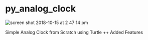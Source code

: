 # py_analog_clock
![screen shot 2018-10-15 at 2 47 14 pm](https://user-images.githubusercontent.com/43225545/46982626-deb46600-d091-11e8-9ade-04d32563c612.png)

Simple Analog Clock from Scratch using Turtle ++ Added Features 


